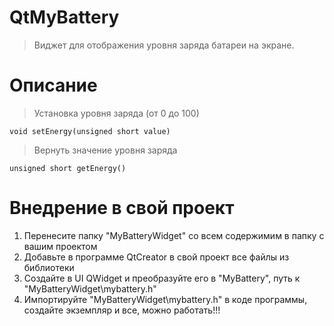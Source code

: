 # QtMyBattery  
 > Виджет для отображения уровня заряда батареи на экране.

# Описание

 > Установка уровня заряда (от 0 до 100)
   
    void setEnergy(unsigned short value) 

 > Вернуть значение уровня заряда

    unsigned short getEnergy()

# Внедрение в свой проект

 1)  Перенесите папку "MyBatteryWidget" со всем содержимим в папку с вашим проектом
 2)  Добавьте в программе QtCreator в свой проект все файлы из библиотеки
 3)  Создайте в UI QWidget и преобразуйте его в "MyBattery", путь к "MyBatteryWidget\mybattery.h" 
 4)  Импортируйте "MyBatteryWidget\mybattery.h" в коде программы, создайте экземпляр и все, можно работать!!!


